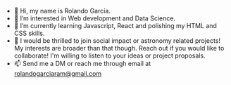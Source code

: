 - 👋 Hi, my name is Rolando García.
- 👀 I’m interested in Web development and Data Science.
- 🌱 I’m currently learning Javascript, React and polishing my HTML and CSS skills.
- 💞️ I would be thrilled to join social impact or astronomy related projects! My interests are broader than that though. Reach out if you would like to collaborate! I'm willing to listen to your ideas or project proposals.
- 📫 Send me a DM or reach me through email at rolandogarciaram@gmail.com

<!---
Varrium/Varrium is a ✨ special ✨ repository because its `README.md` (this file) appears on your GitHub profile.
You can click the Preview link to take a look at your changes.
--->
